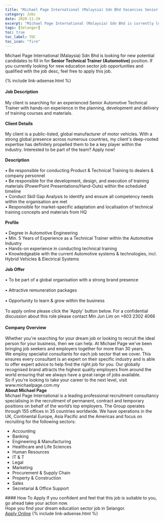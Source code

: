 ```yaml
---
title: "Michael Page International (Malaysia) Sdn Bhd Vacancies Senior Technical Trainer (Automotive)" 
category: Jobs 
date: 2020-11-29 
excerpt: "Michael Page International (Malaysia) Sdn Bhd is currently looking for suitable person to fill in the Senior Technical Trainer (Automotive) which positioned at Selangor" 
tags: [Selangor] 
toc: true 
toc_label: TOC 
toc_icon: "fire" 
--- 
```


<p>Michael Page International (Malaysia) Sdn Bhd is looking for new potential candidates to fill in for <b>Senior Technical Trainer (Automotive)</b> position. If you currently looking for new education sector job opportunities and qualified with the job desc, feel free to apply this job.
</p>{% include link-adsense.html %} 
 <div><div><div><h4>Job Description</h4></div></div><div><div><span><div><div>My client is searching for an experienced Senior Automotive Technical Trainer with hands-on experience in the planning, development and delivery of training courses and materials.</div><div><br><strong>Client Details</strong></div><div><br>My client is a public-listed, global manufacturer of motor vehicles. With a strong global presence across numerous countries, my client's deep-rooted expertise has definitely propelled them to be a key player within the industry. Interested to be part of the team? Apply now!</div><div><br><strong>Description</strong></div><div><br>&#8226; Be responsible for conducting Product &amp; Technical Training to dealers &amp; company personnel<br>&#8226; Be responsible for the development, design, and execution of training materials (PowerPoint Presentations/Hand-Outs) within the scheduled timeline<br>&#8226; Conduct Skill Gap Analysis to identify and ensure all competency needs within the organisation are met<br>&#8226; Responsible for market-specific adaptation and localisation of technical training concepts and materials from HQ</div><div><br><strong>Profile</strong></div><div><br>&#8226; Degree in Automotive Engineering<br>&#8226; Min. 5 Years of Experience as a Technical Trainer within the Automotive Industry<br>&#8226; Hands-on experience in conducting technical training<br>&#8226; Knowledgeable with the current Automotive systems &amp; technologies, incl. Hybrid Vehicles &amp; Electrical Systems</div><div><br><strong>Job Offer</strong></div><div><br>&#8226; To be part of a global organisation with a strong brand presence</div><div><br>&#8226; Attractive remuneration packages</div><div><br>&#8226; Opportunity to learn &amp; grow within the business</div><div><br>To apply online please click the 'Apply' button below. For a confidential discussion about this role please contact Min Jun Lim on +603 2302 4066</div></div></span></div></div></div> 
<div><div><div><h4>Company Overview</h4></div></div><div><div><span><div><div><div>Whether you're searching for your dream job or looking to recruit the ideal person for your business, then we can help. At Michael Page we've been bringing job seekers and employers together for more than 30 years.</div><div><div>We employ specialist consultants for each job sector that we cover. This ensures every consultant is an expert on their specific industry and is able to offer expert advice to help find the right job for you. Our globally recognised brand attracts the highest quality employers from around the world ensuring that we always have a great range of jobs available.</div><div>So if you're looking to take your career to the next level, visit www.michaelpage.com.my</div><div><strong>About Michael Page</strong></div><div>Michael Page International is a leading professional recruitment consultancy specialising in the recruitment of permanent, contract and temporary positions on behalf of the world&#8217;s top employers. The Group operates through 155 offices in 35 countries worldwide. We have operations in the UK, Continental Europe, Asia Pacific and the Americas and focus on recruiting for the following sectors:<div><ul><li>Accounting</li><li>Banking</li><li>Engineering &amp; Manufacturing</li><li>Healthcare and Life Sciences</li><li>Human Resources</li><li>IT &amp; T</li><li>Legal</li><li>Marketing</li><li>Procurement &amp; Supply Chain</li><li>Property &amp; Construction&#160;</li><li>Sales</li><li>Secretarial &amp; Office Support</li></ul></div></div></div></div></div></span></div></div></div> 
#### How To Apply 
If you confident and feel that this job is suitable to you, go ahead take your action now. <br/> 
Hope you find your dream education sector job in Selangor. <br/> 
<a href="https://www.jobstreet.com.my/en/job/senior-technical-trainer-automotive-4432360?jobId=jobstreet-my-job-4432360&sectionRank=30&token=0~192d4930-820f-45d5-a93b-c088f4397674&fr=SRP%20View%20In%20New%20Ta" class="btn btn--info" target="_blank" rel="nofollow noopenner">Apply Online</a> 
{% include link-adsense.html %} 